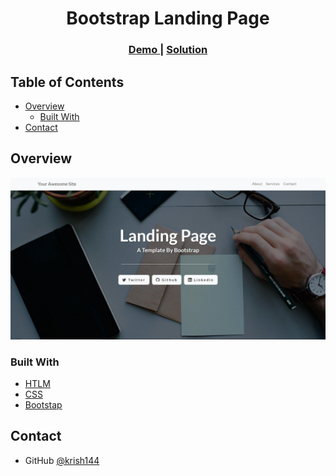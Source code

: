 <!-- Please update value in the {}  -->

<h1 align="center">Bootstrap Landing Page</h1>



<div align="center">
  <h3>
    <a href="https://simple-landing-web-page.netlify.app/">
      Demo
    </a>
    <span> | </span>
    <a href="https://github.com/krish144/Bootstrap-Landing-Page/tree/main/landing-page-theme">
      Solution
    </a>
  </h3>
</div>

<!-- TABLE OF CONTENTS -->

## Table of Contents

- [Overview](#overview)
  - [Built With](#built-with)
- [Contact](#contact)

<!-- OVERVIEW -->

## Overview

![screenshot](https://github.com/krish144/Bootstrap-Landing-Page/blob/main/landing-page-theme/landingPage.png)



### Built With

<!-- This section should list any major frameworks that you built your project using. Here are a few examples.-->

- [HTLM](https://en.wikipedia.org/wiki/HTML)
- [CSS](https://en.wikipedia.org/wiki/CSS)
- [Bootstap](https://getbootstrap.com/)


## Contact

- GitHub [@krish144](https://github.com/krish144)

